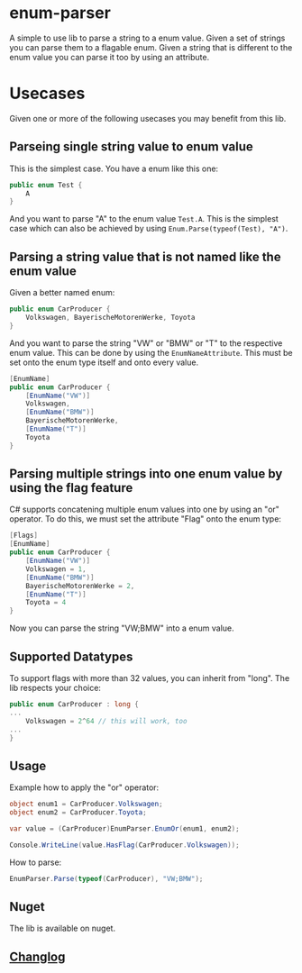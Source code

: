 # enum-parser
A simple to use lib to parse a string to a enum value. Given a set of strings you can parse them to a flagable enum. Given a string that is different to the enum value you can parse it too by using an attribute.

# Usecases

Given one or more of the following usecases you may benefit from this lib.

## Parseing single string value to enum value

This is the simplest case. You have a enum like this one:
 
```csharp
public enum Test {
	A
}
```

And you want to parse "A" to the enum value ```Test.A```. This is the simplest case which can also be achieved by using ```Enum.Parse(typeof(Test), "A")```.

## Parsing a string value that is not named like the enum value

Given a better named enum:

```csharp
public enum CarProducer {
	Volkswagen, BayerischeMotorenWerke, Toyota
}
```

And you want to parse the string "VW" or "BMW" or "T" to the respective enum value.
This can be done by using the ```EnumNameAttribute```. This must be set onto the enum type itself and onto every value.

```csharp
[EnumName]
public enum CarProducer {
	[EnumName("VW")]
	Volkswagen, 
	[EnumName("BMW")]
	BayerischeMotorenWerke, 
	[EnumName("T")]
	Toyota
}
```

## Parsing multiple strings into one enum value by using the flag feature

C# supports concatening multiple enum values into one by using an "or" operator.
To do this, we must set the attribute "Flag" onto the enum type:

```csharp
[Flags]
[EnumName]
public enum CarProducer {
	[EnumName("VW")]
	Volkswagen = 1, 
	[EnumName("BMW")]
	BayerischeMotorenWerke = 2, 
	[EnumName("T")]
	Toyota = 4
}
```

Now you can parse the string "VW;BMW" into a enum value.

## Supported Datatypes

To support flags with more than 32 values, you can inherit from "long". The lib respects your choice:
 
```csharp
public enum CarProducer : long {
...
	Volkswagen = 2^64 // this will work, too
...
}
```
## Usage

Example how to apply the "or" operator:

```csharp
object enum1 = CarProducer.Volkswagen;
object enum2 = CarProducer.Toyota;

var value = (CarProducer)EnumParser.EnumOr(enum1, enum2);

Console.WriteLine(value.HasFlag(CarProducer.Volkswagen));
```

How to parse:

```csharp
EnumParser.Parse(typeof(CarProducer), "VW;BMW");
```

## Nuget

The lib is available on nuget. 

## [Changlog](CHANGELOG.md)